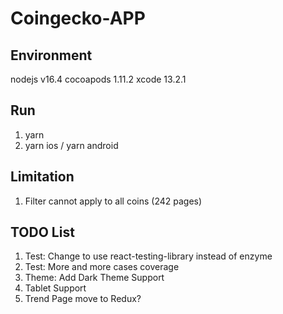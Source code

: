 # Coingecko-APP

## Environment

nodejs v16.4
cocoapods 1.11.2
xcode 13.2.1

## Run

1. yarn
1. yarn ios / yarn android

## Limitation

1. Filter cannot apply to all coins (242 pages)

## TODO List

1. Test: Change to use react-testing-library instead of enzyme
2. Test: More and more cases coverage
3. Theme: Add Dark Theme Support
4. Tablet Support
5. Trend Page move to Redux?